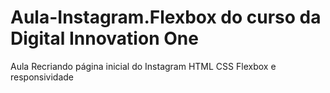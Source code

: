 # Aula-Instagram.Flexbox do curso da Digital Innovation One
 Aula Recriando página inicial do Instagram HTML CSS Flexbox e responsividade
